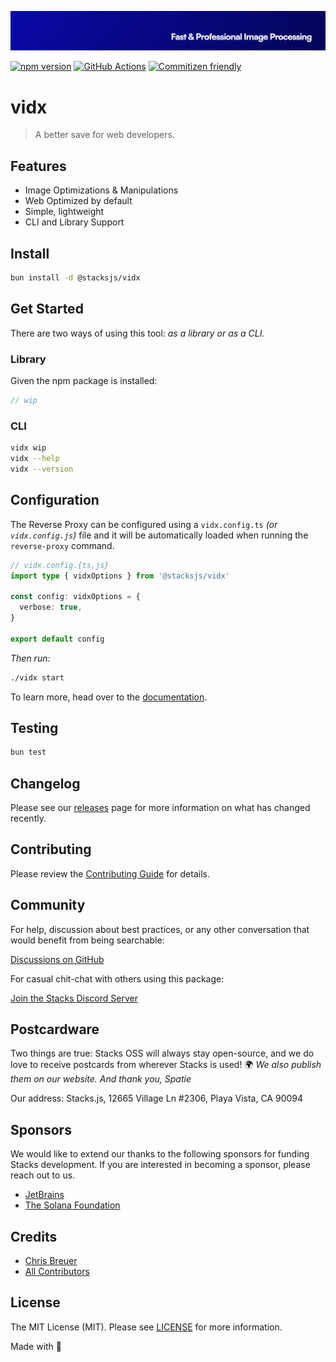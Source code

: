 <p align="center"><img src="https://github.com/stacksjs/vidx/blob/main/.github/art/cover.jpg?raw=true" alt="Social Card of this repo"></p>

[![npm version][npm-version-src]][npm-version-href]
[![GitHub Actions][github-actions-src]][github-actions-href]
[![Commitizen friendly](https://img.shields.io/badge/commitizen-friendly-brightgreen.svg)](http://commitizen.github.io/cz-cli/)
<!-- [![npm downloads][npm-downloads-src]][npm-downloads-href] -->
<!-- [![Codecov][codecov-src]][codecov-href] -->

# vidx

> A better save for web developers.

## Features

- Image Optimizations & Manipulations
- Web Optimized by default
- Simple, lightweight
- CLI and Library Support

## Install

```bash
bun install -d @stacksjs/vidx
```

<!-- _Alternatively, you can install:_

```bash
brew install vidx # wip
pkgx install vidx # wip
``` -->

## Get Started

There are two ways of using this tool: _as a library or as a CLI._

### Library

Given the npm package is installed:

```ts
// wip
```

### CLI

```bash
vidx wip
vidx --help
vidx --version
```

## Configuration

The Reverse Proxy can be configured using a `vidx.config.ts` _(or `vidx.config.js`)_ file and it will be automatically loaded when running the `reverse-proxy` command.

```ts
// vidx.config.{ts,js}
import type { vidxOptions } from '@stacksjs/vidx'

const config: vidxOptions = {
  verbose: true,
}

export default config
```

_Then run:_

```bash
./vidx start
```

To learn more, head over to the [documentation](https://reverse-proxy.sh/).

## Testing

```bash
bun test
```

## Changelog

Please see our [releases](https://github.com/stacksjs/stacks/releases) page for more information on what has changed recently.

## Contributing

Please review the [Contributing Guide](https://github.com/stacksjs/contributing) for details.

## Community

For help, discussion about best practices, or any other conversation that would benefit from being searchable:

[Discussions on GitHub](https://github.com/stacksjs/stacks/discussions)

For casual chit-chat with others using this package:

[Join the Stacks Discord Server](https://discord.gg/stacksjs)

## Postcardware

Two things are true: Stacks OSS will always stay open-source, and we do love to receive postcards from wherever Stacks is used! 🌍 _We also publish them on our website. And thank you, Spatie_

Our address: Stacks.js, 12665 Village Ln #2306, Playa Vista, CA 90094

## Sponsors

We would like to extend our thanks to the following sponsors for funding Stacks development. If you are interested in becoming a sponsor, please reach out to us.

- [JetBrains](https://www.jetbrains.com/)
- [The Solana Foundation](https://solana.com/)

## Credits

- [Chris Breuer](https://github.com/chrisbbreuer)
- [All Contributors](../../contributors)

## License

The MIT License (MIT). Please see [LICENSE](https://github.com/stacksjs/stacks/tree/main/LICENSE.md) for more information.

Made with 💙

<!-- Badges -->
[npm-version-src]: https://img.shields.io/npm/v/@stacksjs/vidx?style=flat-square
[npm-version-href]: https://npmjs.com/package/@stacksjs/vidx
[github-actions-src]: https://img.shields.io/github/actions/workflow/status/stacksjs/vidx/ci.yml?style=flat-square&branch=main
[github-actions-href]: https://github.com/stacksjs/vidx/actions?query=workflow%3Aci

<!-- [codecov-src]: https://img.shields.io/codecov/c/gh/stacksjs/vidx/main?style=flat-square
[codecov-href]: https://codecov.io/gh/stacksjs/vidx -->
